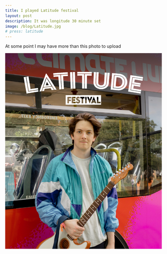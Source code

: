 ```yaml
---
title: I played Latitude festival
layout: post
description: It was longitude 30 minute set
image: /blog/Latitude.jpg
# press: latitude
---
```


At some point I may have more than this photo to upload 

![](/blog/Latitude.jpg)